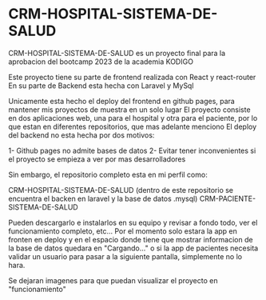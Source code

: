 # CRM-HOSPITAL-SISTEMA-DE-SALUD

CRM-HOSPITAL-SISTEMA-DE-SALUD es un proyecto final para la aprobacion del bootcamp 2023 de la academia KODIGO

Este proyecto tiene su parte de frontend realizada con React y react-router En su parte de Backend esta hecha con Laravel y MySql

Unicamente esta hecho el deploy del frontend en github pages, para mantener mis proyectos de muestra en un solo lugar El proyecto consiste en dos aplicaciones web, una para el hospital y otra para el paciente, por lo que estan en diferentes repositorios, que mas adelante menciono El deploy del backend no esta hecha por dos motivos:

1- Github pages no admite bases de datos 2- Evitar tener inconvenientes si el proyecto se empieza a ver por mas desarrolladores

Sin embargo, el repositorio completo esta en mi perfil como:

CRM-HOSPITAL-SISTEMA-DE-SALUD (dentro de este repositorio se encuentra el backen en laravel y la base de datos .mysql) CRM-PACIENTE-SISTEMA-DE-SALUD

Pueden descargarlo e instalarlos en su equipo y revisar a fondo todo, ver el funcionamiento completo, etc... Por el momento solo estara la app en fronten en deploy y en el espacio donde tiene que mostrar informacion de la base de datos quedara en "Cargando..." o si la app de pacientes necesita validar un usuario para pasar a la siguiente pantalla, simplemente no lo hara.

Se dejaran imagenes para que puedan visualizar el proyecto en "funcionamiento"
